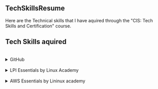 ## TechSkillsResume

Here are the Technical skills that I have aquired through the "CIS: Tech Skills and Certification" course.

<h2> Tech Skills aquired </h2>
 <br>
<details><summary>GitHub</summary>  
 <h4> Description: </h4>
  This is the proof of completion of the gitHub learning lab courses. The website provides a walkthrough process with very clear steps and descriptions that teaches you how to work with github. 
<br>
<br>
<ul>
There were 13 lab courses on gitHub page, which I completed 10 of them but I got stuck on 3 of them.
  <li>Getting started with GitHub Apps</li>
  <li>Introduction to gitHub</li>
  <li>Communicating using Markdown</li>
  <li>Introduction to HTML</li>
  <li>GitHub Pages</li>
  <li>Managing Merge Conflicts</li>
  <li>Community Starter Kit</li>
  <li>Reviewing Pull Requests</li>
  <li>Migrating your repository to GitHub</li>
  <li>Creating a release bases workflow</li>
  <li>Securing your workflows</li>
  <li>Uploading Your Project to GitHub</li>
  <li>Continuous Integration with Travis CI</li>   
  <li>A Hello World Workflow</li>
  
</ul>

<h4> Completed Course Screenshots: </h4>
<img src="GitHub1.png" alt="GitHubCompletion1">
<img src="GitHub2.png" alt="GitHubCompletion2">
<img src="GitHub3.png" alt="GitHubCompletion3">
<img src="GitHub4.png" alt="GitHubCompletion4">

  </details>
  
  <br>
<details><summary>LPI Essentials by Linux Academy</summary>
  <h4> Description: </h4>
  The LPI Essentials is an online training offered on the Linux Academy <a href="https://www.linuxacademy.com">website.</a> The training provide videos, and quizzes that teaches you the basic and most essential consepts and fuctions of linux. The training also provides the history of Linux includind the criation and the creators, and explains how it all started. 
<br>
<br>
  
  <h4> Completed Course: </h4>
<img src="LPIessentials.png" alt="LPIcompletion">
   </details>
   
   <br>
<details><summary>AWS Essentials by Lininux academy</summary>
  <h4> Description: </h4>
  I completed the AWS Essentials online training offered by Linux Academy. The course provides videos, lab work, and quizzes that teaches you the basic consepts and fuctions of Amazon Web Services. The videos in the course provide clear lectures on how AWS works, and what are the important features provided by AWS.  
<br>
<br>
<ul>
Trainings provided:
  <li>Managing AWS Access with Users, Groups, and Roles</li>
  <li>Networking Services and Connectivity</li>
  <li>Compute Services</li>
  <li>Storage Services</li>
  <li>Database Services</li>
  <li>Monitoring, Alerts, and Notifications</li>
  <li>Load Balancing, Elasticity, and Scalability</li>
  <li>Serverless Computing</li>
</ul>
  
   I completed the AWS Essentials Course by Linux Academy.
  
  <h4> Completed Course: </h4>
<img src="AWSessentials.png" alt="AWSEssentials">
   </details>
   <br>
